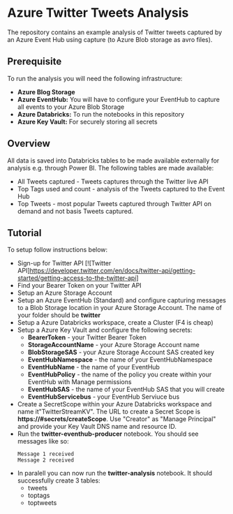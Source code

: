 # Azure Twitter Tweets Analysis
The repository contains an example analysis of Twitter tweets captured by an Azure Event Hub using capture (to Azure Blob storage as avro files).

## Prerequisite
To run the analysis you will need the following infrastructure:
- **Azure Blog Storage**
- **Azure EventHub:** You will have to configure your EventHub to capture all events to your Azure Blob Storage
- **Azure Databricks:** To run the notebooks in this repository
- **Azure Key Vault:** For securely storing all secrets

## Overview
All data is saved into Databricks tables to be made available externally for analysis e.g. through Power BI. The following tables are made available:
- All Tweets captured - Tweets captures through the Twitter live API
- Top Tags used and count - analysis of the Tweets captured to the Event Hub
- Top Tweets - most popular Tweets captured through Twitter API on demand and not basis Tweets captured.

## Tutorial
To setup follow instructions below:
* Sign-up for Twitter API [![Twitter API]https://developer.twitter.com/en/docs/twitter-api/getting-started/getting-access-to-the-twitter-api]
* Find your Bearer Token on your Twitter API
* Setup an Azure Storage Account
* Setup an Azure EventHub (Standard) and configure capturing messages to a Blob Storage location in your Azure Storage Account. The name of your folder should be **twitter**
* Setup a Azure Databricks workspace, create a Cluster (F4 is cheap)
* Setup a Azure Key Vault and configure the following secrets:
  * **BearerToken** - your Twitter Bearer Token
  * **StorageAccountName** - your Azure Storage Account name
  * **BlobStorageSAS** - your Azure Storage Account SAS created key
  * **EventHubNamespace** - the name of your EventHubNamespace
  * **EventHubName** - the name of your EventHub
  * **EventHubPolicy** - the name of the policy you create within your EventHub with Manage permissions
  * **EventHubSAS** - the name of your EventHub SAS that you will create
  * **EventHubServicebus** - your EventHub Serviuce bus
* Create a SecretScope within your Azure Databricks workspace and name it"TwitterStreamKV". The URL to create a Secret Scope is **https://<databricks-instance>#secrets/createScope**. Use "Creator" as "Manage Principal" and provide your Key Vault DNS name and resource ID.
* Run the **twitter-eventhub-producer** notebook. You should see messages like so:
  ```
  Message 1 received
  Message 2 received
  ```
* In paralell you can now run the **twitter-analysis** notebook. It should successfully create 3 tables:
  * tweets
  * toptags
  * toptweets

  
  
